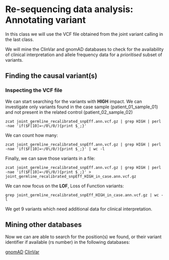 # Re-sequencing data analysis: Annotating variant

In this class we will use the VCF file obtained from the joint variant calling in the last class. 

We will mine the ClinVar and gnomAD databases to check for the availability of clinical interpretation and allele frequency data for a _prioritised_ subset of variants.


## Finding the causal variant(s)

### Inspecting the VCF file

We can start searching for the variants with **HIGH** impact. We can investigate only variants found in the case sample (patient_01_sample_01) and not present in the related control (patient_02_sample_02)

```
zcat joint_germline_recalibrated_snpEff.ann.vcf.gz | grep HIGH | perl -nae 'if($F[10]=~/0\/0/){print $_;}' 
```

We can count how many:

```
zcat joint_germline_recalibrated_snpEff.ann.vcf.gz | grep HIGH | perl -nae 'if($F[10]=~/0\/0/){print $_;}' | wc -l 
```

Finally, we can save those variants in a file:

```
zcat joint_germline_recalibrated_snpEff.ann.vcf.gz | grep HIGH | perl -nae 'if($F[10]=~/0\/0/){print $_;}' > joint_germline_recalibrated_snpEff_HIGH_in_case.ann.vcf.gz
```

We can now focus on the **LOF**, Loss of Function variants:

```
grep joint_germline_recalibrated_snpEff_HIGH_in_case.ann.vcf.gz | wc -l
```

We get 9 variants which need additional data for clinical interpretation.


## Mining other databases

Now we can are able to search for the position(s) we found, or their variant identifier if available (rs number) in the following databases:

[gnomAD](https://gnomad.broadinstitute.org/)
[ClinVar](https://www.ncbi.nlm.nih.gov/clinvar/)


